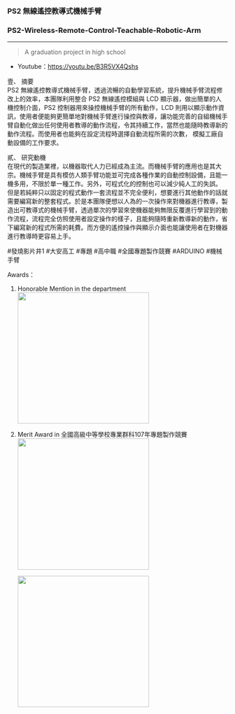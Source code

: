 ### PS2 無線遙控教導式機械手臂
### PS2-Wireless-Remote-Control-Teachable-Robotic-Arm
---
> A graduation project in high school

- Youtube：https://youtu.be/B3R5VX4Qshs    

壹、 摘要    
 PS2 無線遙控教導式機械手臂，透過流暢的自動學習系統，提升機械手臂流程修改上的效率，本團隊利用整合 PS2 無線遙控模組與 LCD 顯示器，做出簡單的人機控制介面，PS2 控制器用來操控機械手臂的所有動作，LCD 則用以顯示動作資訊，使用者便能夠更簡單地對機械手臂進行操控與教導，讓功能完善的自組機械手臂自動化做出任何使用者教導的動作流程，令其持續工作，當然也能隨時教導新的動作流程。而使用者也能夠在設定流程時選擇自動流程所需的次數， 模擬工廠自動設備的工作要求。    
 
 
貳、 研究動機    
在現代的製造業裡，以機器取代人力已經成為主流。而機械手臂的應用也是其大宗。機械手臂是具有模仿人類手臂功能並可完成各種作業的自動控制設備，且能一機多用，不限於單一種工作。另外，可程式化的控制也可以減少純人工的失誤。 但是若純粹只以固定的程式動作一套流程並不完全便利，想要進行其他動作的話就需要編寫新的整套程式。於是本團隊便想以人為的一次操作來對機器進行教導，製造出可教導式的機械手臂，透過單次的學習來使機器能夠無限反覆進行學習到的動作流程，流程完全仿照使用者設定操作的樣子，且能夠隨時重新教導新的動作，省下編寫新的程式所需的耗費。而方便的遙控操作與顯示介面也能讓使用者在對機器進行教導時更容易上手。    

#發燒影片井1 #大安高工 #專題 #高中職 #全國專題製作競賽 #ARDUINO #機械手臂  
  
Awards：  
1. Honorable Mention in the department  
    <img src= "https://github.com/peter890331/PS2-Wireless-Remote-Control-Teachable-Robotic-Arm/assets/91075744/d5f3091f-4f39-403d-b437-b7eefb54aa4c" width="300px">

2. Merit Award in 全國高級中等學校專業群科107年專題製作競賽  
    <img src= "https://github.com/peter890331/PS2-Wireless-Remote-Control-Teachable-Robotic-Arm/assets/91075744/49d9fcea-e167-4223-be5f-977e2597444c" width="300px">
    
    <img src= "https://github.com/peter890331/PS2-Wireless-Remote-Control-Teachable-Robotic-Arm/assets/91075744/4934b1a4-5b02-4736-aca8-eb09b294dc7f" width="300px">
